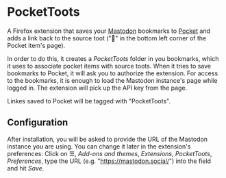 # PocketToots

A Firefox extension that saves your [Mastodon](https://joinmastodon.org/)
bookmarks to [Pocket](https://getpocket.com/de/saves) and adds a link back to
the source toot ("🦣" in the bottom left corner of the Pocket item's page).

In order to do this, it creates a *PocketToots* folder in you bookmarks, which
it uses to associate pocket items with source toots. When it tries to save
bookmarks to Pocket, it will ask you to authorize the extension. For access to
the bookmarks, it is enough to load the Mastodon instance's page while logged
in. The extension will pick up the API key from the page.

Linkes saved to Pocket will be tagged with "PocketToots".

## Configuration

After installation, you will be asked to provide the URL of the Mastodon
instance you are using. You can change it later in the extension's preferences:
Click on ☰, *Add-ons and themes*, *Extensions*, *PocketToots*, *Preferences*,
type the URL (e.g. "https://mastodon.social/") into the field and hit *Save*.
